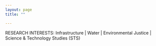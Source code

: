 ```yaml
--- 
layout: page
title: ""

---
```


RESEARCH INTERESTS:  Infrastructure | Water | Environmental Justice | Science & Technology Studies (STS)
